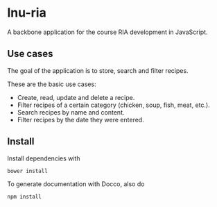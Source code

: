 lnu-ria
=======

A backbone application for the course RIA development in JavaScript.

Use cases
---------
The goal of the application is to store, search and filter recipes.

These are the basic use cases:

* Create, read, update and delete a recipe.
* Filter recipes of a certain category (chicken, soup, fish, meat, etc.).
* Search recipes by name and content.
* Filter recipes by the date they were entered.

Install
-------

Install dependencies with

    bower install 

To generate documentation with Docco, also do

    npm install
